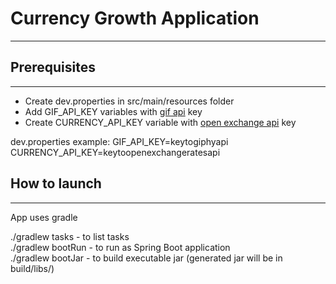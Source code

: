 # Currency Growth Application
___
## Prerequisites
___
- Create dev.properties in src/main/resources folder
- Add GIF_API_KEY variables with [gif api](https://developers.giphy.com/docs/api#quick-start-guide) key
- Create CURRENCY_API_KEY variable with [open exchange api](https://docs.openexchangerates.org) key

dev.properties example:
GIF_API_KEY=keytogiphyapi
CURRENCY_API_KEY=keytoopenexchangeratesapi

## How to launch
___
App uses gradle

./gradlew tasks - to list tasks \
./gradlew bootRun - to run as Spring Boot application \
./gradlew bootJar - to build executable jar (generated jar will be in build/libs/)
